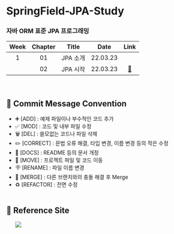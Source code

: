 # SpringField-JPA-Study

### 자바 ORM 표준 JPA 프로그래밍

| Week | Chapter | Title | Date | Link |
| :--: | :-----: | :---: | :--: | :--: |
| 1 | 01 | JPA 소개 | 22.03.23 |  |
|   | 02 | JPA 시작 | 22.03.23 | <a href="https://github.com/b1urrrr/SpringField-JPA-Study/tree/main/ch02-jpa-start1">🔗</a> |

<!--
|  |  |  | 22. | <a href="">🔗</a> |
-->

<br>

## 📍 Commit Message Convention
- ➕ [ADD] : 예제 파일이나 부수적인 코드 추가
- ✅ [MOD] : 코드 및 내부 파일 수정
- 🗑 [DEL] : 쓸모없는 코드나 파일 삭제
- ✏️ [CORRECT] : 문법 오류 해결, 타입 변경, 이름 변경 등의 작은 수정
- 📄 [DOCS] : README 등의 문서 개정
- 🚚 [MOVE] : 프로젝트 파일 및 코드 이동
- 🪧 [RENAME] : 파일 이름 변경
- 🔀 [MERGE] : 다른 브랜치와의 충돌 해결 후 Merge
- ♻️ [REFACTOR] : 전면 수정
<br></br>

## 📍 Reference Site
&nbsp;&nbsp;&nbsp;&nbsp;&nbsp; <a href="https://teal-floss-6e7.notion.site/Java-ORM-Standard-JPA-Programming-b6e6fbdd78524e669e74db42e5c9436d"><img src="https://img.shields.io./badge/Notion-000000?style=for-the-badge&logo=notion&logoColor=white"></a>
